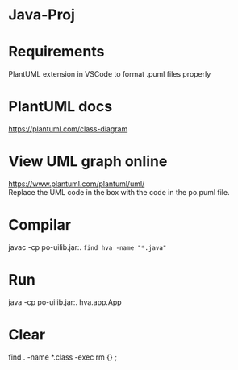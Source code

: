 # Java-Proj
# Requirements
PlantUML extension in VSCode to format .puml files properly

# PlantUML docs
https://plantuml.com/class-diagram

# View UML graph online
https://www.plantuml.com/plantuml/uml/</br>
Replace the UML code in the box with the code in the po.puml file.

# Compilar
javac -cp po-uilib.jar:. `find hva -name "*.java"`  

# Run
java -cp po-uilib.jar:. hva.app.App  

# Clear
find . -name \*.class -exec rm {} \;
